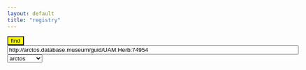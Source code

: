 ```yaml
---
layout: default
title: "registry"
---
```

<div>
<button onclick="locateDatasets()" type="button" style="background: yellow">find</button>
<input type="text" id="identifier" style="width: 50em" value="http://arctos.database.museum/guid/UAM:Herb:74954">
<select name="pets" id="link-type">
    <option value="arctos" selected>arctos</option>
    <option value="email">email</option>
    <option value="doi">doi</option>
    <option value="symbiota">symbiota</option>
    <option value="inaturalist">inaturalist</option>
</select>
</div>

<p id="status"></p>
<p id="eml"></p>

<script>
   
  locateDatasets = function() {
    let specimenId = document.querySelector('#identifier').value; 
    let linkType = document.querySelector('#link-type').value; 
    let oReq = new XMLHttpRequest();
    document.querySelectorAll('.result').forEach(function(elem) { elem.remove() });
    document.querySelector('#eml');
    document.querySelector('#status').textContent = 'locating datasets that contain [' + specimenId + ']...';
    oReq.addEventListener("load", function() {
      document.querySelector('#status').textContent = 'the following datasets contain [' + specimenId + '] of type [' + linkType + ']:';
      let result = document.querySelector('#eml').appendChild(document.createElement('div'));
      result.setAttribute('class', 'result');
      this.responseText.split('\n').forEach(function(link) {
          let elemDiv = result.appendChild(document.createElement('div'));
          let elem = elemDiv.appendChild(document.createElement('a'));
          elem.setAttribute('href', link);
          elem.setAttribute('target', '_blank');
          elem.textContent = link;
      });
    });
    oReq.open('GET', 'https://preston.guoda.bio/find/' + linkType + '/' + specimenId);
    oReq.send(); 
  }
</script>
